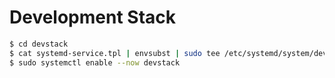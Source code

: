 # Development Stack

```zsh
$ cd devstack
$ cat systemd-service.tpl | envsubst | sudo tee /etc/systemd/system/devstack.service &> /dev/null
$ sudo systemctl enable --now devstack
```
